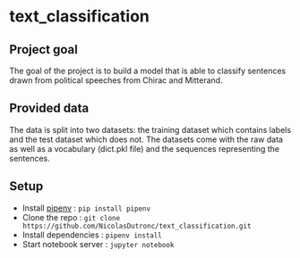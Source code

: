 # text_classification

## Project goal

The goal of the project is to build a model that is able to classify sentences drawn from political speeches from Chirac and Mitterand.

## Provided data

The data is split into two datasets: the training dataset which contains labels and the test dataset which does not. The datasets come with the raw data as well as a vocabulary (dict.pkl file) and the sequences representing the sentences.

## Setup

* Install [pipenv](https://github.com/pypa/pipenv) : `pip install pipenv`
* Clone the repo : `git clone https://github.com/NicolasDutronc/text_classification.git`
* Install dependencies : `pipenv install`
* Start notebook server : `jupyter notebook`